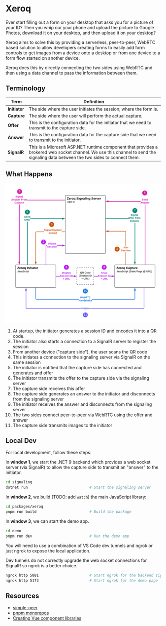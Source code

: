 # Xeroq

Ever start filling out a form on your desktop that asks you for a picture of your ID?  Then you whip our your phone and upload the picture to Google Photos, download it on your desktop, and then upload it on your desktop?

Xeroq aims to solve this by providing a serverless, peer-to-peer, WebRTC based solution to allow developers creating forms to easily add form controls to get images from a device onto a desktop or from one device to a form flow started on another device.

Xeroq does this by directly connecting the two sides using WebRTC and then using a data channel to pass the information between them.

## Terminology

|Term|Definition|
|--|--|
|**Initiator**|The side where the user initiates the session; where the form is.|
|**Capture**|The side where the user will perform the actual capture.|
|**Offer**|This is the configuration data for the initiator that we need to transmit to the capture side.|
|**Answer**|This is the configuration data for the capture side that we need to transmit to the initiator.|
|**SignalR**|This is a Microsoft ASP.NET runtime component that provides a brokered web socket channel.  We use this channel to send the signaling data between the two sides to connect them.|

## What Happens

![](/assets/zeroq-flow.png)

1. At startup, the initiator generates a session ID and encodes it into a QR code.
2. The initiator also starts a connection to a SignalR server to register the session
3. From another device ("capture side"), the user scans the QR code
4. This initiates a connection to the signaling server via SignalR on the same session
5. The initiator is notified that the capture side has connected and generates and offer
6. The initiator transmits the offer to the capture side via the signaling server
7. The capture side receives this offer
8. The capture side generates an answer to the initiator and disconnects from the signaling server
9. The initiator receives the answer and disconnects from the signaling server
10. The two sides connect peer-to-peer via WebRTC using the offer and answer
11. The capture side transmits images to the initiator

## Local Dev

For local development, follow these steps:

In **window 1**, we start the .NET 9 backend which provides a web socket server (via SignalR) to allow the capture side to transmit an "answer" to the initiator.

```bash
cd signaling
dotnet run                            # Start the signaling server
```

In **window 2**, we build (TODO: add `watch`) the main JavaScript library:

```bash
cd packages/xeroq
pnpm run build                        # Build the package
```

In **window 3**, we can start the demo app.

```bash
cd demo
pnpm run dev                          # Run the demo app
```

You will need to use a combination of VS Code dev tunnels and ngrok or just ngrok to expose the local application.

Dev tunnels do not correctly upgrade the web socket connections for SignalR so ngrok is a better choice.

```bash
ngrok http 5081                       # Start ngrok for the backend signaling server
ngrok http 5173                       # Start ngrok for the demo page
```

## Resources

- [simple-peer](https://github.com/feross/simple-peer)
- [pnpm monorepos](https://dev.to/vinomanick/create-a-monorepo-using-pnpm-workspace-1ebn)
- [Creating Vue component libraries](https://www.matijanovosel.com/blog/making-and-publishing-components-with-vue-3-and-vite)
